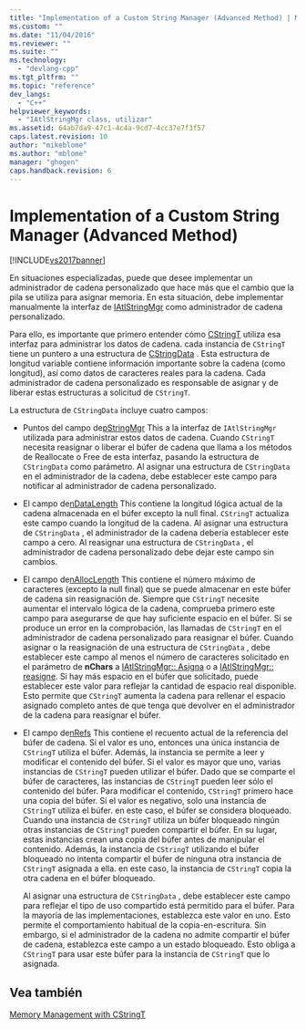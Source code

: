 ```yaml
---
title: "Implementation of a Custom String Manager (Advanced Method) | Microsoft Docs"
ms.custom: ""
ms.date: "11/04/2016"
ms.reviewer: ""
ms.suite: ""
ms.technology: 
  - "devlang-cpp"
ms.tgt_pltfrm: ""
ms.topic: "reference"
dev_langs: 
  - "C++"
helpviewer_keywords: 
  - "IAtlStringMgr class, utilizar"
ms.assetid: 64ab7da9-47c1-4c4a-9cd7-4cc37e7f3f57
caps.latest.revision: 10
author: "mikeblome"
ms.author: "mblome"
manager: "ghogen"
caps.handback.revision: 6
---
```

# Implementation of a Custom String Manager (Advanced Method)
[!INCLUDE[vs2017banner](../assembler/inline/includes/vs2017banner.md)]

En situaciones especializadas, puede que desee implementar un administrador de cadena personalizado que hace más que el cambio que la pila se utiliza para asignar memoria.  En esta situación, debe implementar manualmente la interfaz de [IAtlStringMgr](../atl-mfc-shared/reference/iatlstringmgr-class.md) como administrador de cadena personalizado.  
  
 Para ello, es importante que primero entender cómo [CStringT](../atl-mfc-shared/reference/cstringt-class.md) utiliza esa interfaz para administrar los datos de cadena.  cada instancia de `CStringT` tiene un puntero a una estructura de [CStringData](../atl-mfc-shared/reference/cstringdata-class.md) .  Esta estructura de longitud variable contiene información importante sobre la cadena \(como longitud\), así como datos de caracteres reales para la cadena.  Cada administrador de cadena personalizado es responsable de asignar y de liberar estas estructuras a solicitud de `CStringT`.  
  
 La estructura de `CStringData` incluye cuatro campos:  
  
-   Puntos del campo de[pStringMgr](../Topic/CStringData::pStringMgr.md) This a la interfaz de `IAtlStringMgr` utilizada para administrar estos datos de cadena.  Cuando `CStringT` necesita reasignar o liberar el búfer de cadena que llama a los métodos de Reallocate o Free de esta interfaz, pasando la estructura de `CStringData` como parámetro.  Al asignar una estructura de `CStringData` en el administrador de la cadena, debe establecer este campo para notificar al administrador de cadena personalizado.  
  
-   El campo de[nDataLength](../Topic/CStringData::nDataLength.md) This contiene la longitud lógica actual de la cadena almacenada en el búfer excepto la null final.  `CStringT` actualiza este campo cuando la longitud de la cadena.  Al asignar una estructura de `CStringData` , el administrador de la cadena debería establecer este campo a cero.  Al reasignar una estructura de `CStringData` , el administrador de cadena personalizado debe dejar este campo sin cambios.  
  
-   El campo de[nAllocLength](../Topic/CStringData::nAllocLength.md) This contiene el número máximo de caracteres \(excepto la null final\) que se puede almacenar en este búfer de cadena sin reasignación de.  Siempre que `CStringT` necesite aumentar el intervalo lógica de la cadena, comprueba primero este campo para asegurarse de que hay suficiente espacio en el búfer.  Si se produce un error en la comprobación, las llamadas de `CStringT` en el administrador de cadena personalizado para reasignar el búfer.  Cuando asignar o la reasignación de una estructura de `CStringData` , debe establecer este campo al menos el número de caracteres solicitado en el parámetro de **nChars** a [IAtlStringMgr:: Asigna](../Topic/IAtlStringMgr::Allocate.md) o a [IAtlStringMgr:: reasigne](../Topic/IAtlStringMgr::Reallocate.md).  Si hay más espacio en el búfer que solicitado, puede establecer este valor para reflejar la cantidad de espacio real disponible.  Esto permite que `CStringT` aumenta la cadena para rellenar el espacio asignado completo antes de que tenga que devolver en el administrador de la cadena para reasignar el búfer.  
  
-   El campo de[nRefs](../Topic/CStringData::nRefs.md) This contiene el recuento actual de la referencia del búfer de cadena.  Si el valor es uno, entonces una única instancia de `CStringT` utiliza el búfer.  Además, la instancia se permite a leer y modificar el contenido del búfer.  Si el valor es mayor que uno, varias instancias de `CStringT` pueden utilizar el búfer.  Dado que se comparte el búfer de caracteres, las instancias de `CStringT` pueden leer sólo el contenido del búfer.  Para modificar el contenido, `CStringT` primero hace una copia del búfer.  Si el valor es negativo, solo una instancia de `CStringT` utiliza el búfer.  en este caso, el búfer se considera bloqueado.  Cuando una instancia de `CStringT` utiliza un búfer bloqueado ningún otras instancias de `CStringT` pueden compartir el búfer.  En su lugar, estas instancias crean una copia del búfer antes de manipular el contenido.  Además, la instancia de `CStringT` utilizando el búfer bloqueado no intenta compartir el búfer de ninguna otra instancia de `CStringT` asignada a ella.  en este caso, la instancia de `CStringT` copia la otra cadena en el búfer bloqueado.  
  
     Al asignar una estructura de `CStringData` , debe establecer este campo para reflejar el tipo de uso compartido está permitido para el búfer.  Para la mayoría de las implementaciones, establezca este valor en uno.  Esto permite el comportamiento habitual de la copia\-en\-escritura.  Sin embargo, si el administrador de la cadena no admite compartir el búfer de cadena, establezca este campo a un estado bloqueado.  Esto obliga a `CStringT` para usar este búfer para la instancia de `CStringT` que lo asignada.  
  
## Vea también  
 [Memory Management with CStringT](../atl-mfc-shared/memory-management-with-cstringt.md)